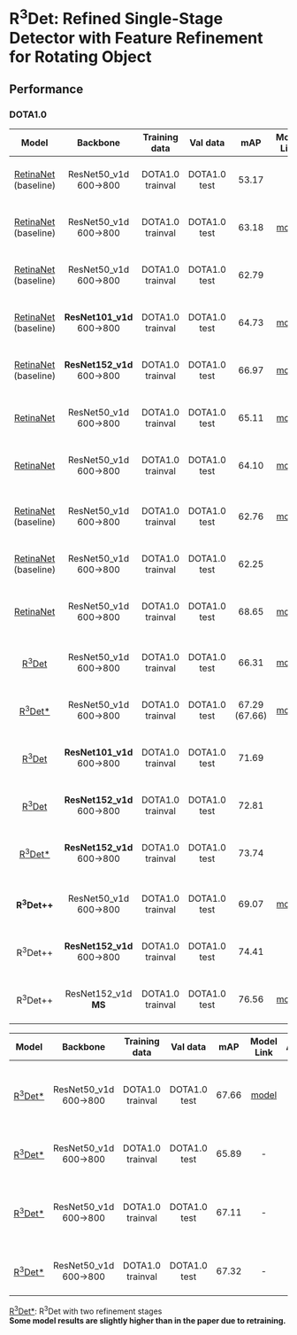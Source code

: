 # R<sup>3</sup>Det: Refined Single-Stage Detector with Feature Refinement for Rotating Object

## Performance
### DOTA1.0
| Model |    Backbone    |    Training data    |    Val data    |    mAP   | Model Link | Anchor | Reg. Loss| Angle Range | lr schd | Data Augmentation | GPU | Image/GPU | Configs |      
|:------------:|:------------:|:------------:|:---------:|:-----------:|:----------:|:-----------:|:-----------:|:---------:|:---------:|:---------:|:---------:|:---------:|:---------:|    
| [RetinaNet](https://github.com/DetectionTeamUCAS/RetinaNet_Tensorflow_Rotation) (baseline) | ResNet50_v1d 600->800 | DOTA1.0 trainval | DOTA1.0 test | 53.17 | - | H | smooth L1 | 90 | 1x | No | 8X GeForce RTX 2080 Ti | 1 | cfgs_res50_dota_v3.py |    
| [RetinaNet](https://github.com/DetectionTeamUCAS/RetinaNet_Tensorflow_Rotation) (baseline) | ResNet50_v1d 600->800 | DOTA1.0 trainval | DOTA1.0 test | 63.18 | [model](https://drive.google.com/file/d/18Z3NWhL4gQB5yJLCXBcHBnK-6BPle3m1/view?usp=sharing) | H | smooth L1 | 90 | 1x | No |**1X** GeForce RTX 2080 Ti | 1 | cfgs_res50_dota_v4.py |     
| [RetinaNet](https://github.com/DetectionTeamUCAS/RetinaNet_Tensorflow_Rotation) (baseline) | ResNet50_v1d 600->800 | DOTA1.0 trainval | DOTA1.0 test | 62.79 | - | H | smooth L1 | 90 | **2x** | No | 8X GeForce RTX 2080 Ti | 1 | cfgs_res50_dota_v8.py |     
| [RetinaNet](https://github.com/DetectionTeamUCAS/RetinaNet_Tensorflow_Rotation) (baseline) | **ResNet101_v1d** 600->800 | DOTA1.0 trainval | DOTA1.0 test | 64.73 | [model](https://drive.google.com/file/d/16XCbS9T-tTr7ySa-qlyc8TuufAxJTvD4/view?usp=sharing) | H | smooth L1 | 90 | 1x | No | 1X GeForce RTX 2080 Ti | 1 | cfgs_res101_dota_v9.py |   
| [RetinaNet](https://github.com/DetectionTeamUCAS/RetinaNet_Tensorflow_Rotation) (baseline) | **ResNet152_v1d** 600->800 | DOTA1.0 trainval | DOTA1.0 test | 66.97 | [model](https://drive.google.com/file/d/1OdexYmEGH8hyucbdKZinGqvRNFveZ1AQ/view?usp=sharing) | H | smooth L1 | 90 | 1x | No | 1X GeForce RTX 2080 Ti | 1 | cfgs_res152_dota_v12.py |
| [RetinaNet](https://github.com/DetectionTeamUCAS/RetinaNet_Tensorflow_Rotation) | ResNet50_v1d 600->800 | DOTA1.0 trainval | DOTA1.0 test | 65.11 | [model](https://drive.google.com/file/d/1vnJd4FEvy61yvcYqhZJgfnxJ3fByULOR/view?usp=sharing) | H | smooth L1 + **atan(theta)** | 90 | 1x | No | 1X GeForce RTX 2080 Ti | 1 | cfgs_res50_dota_v16.py |     
| [RetinaNet](https://github.com/DetectionTeamUCAS/RetinaNet_Tensorflow_Rotation) | ResNet50_v1d 600->800 | DOTA1.0 trainval | DOTA1.0 test | 64.10 | [model](https://drive.google.com/file/d/1SgiDME_gHzKrFxoZSjS9E-_QbGiBr9lV/view?usp=sharing) | H | smooth L1 | **180** | 1x | No | 1X GeForce RTX 2080 Ti | 1 | cfgs_res50_dota_v15.py |     
|  |  |  |  |  |  |  |  |  |  |  |  |  |
| [RetinaNet](https://github.com/DetectionTeamUCAS/RetinaNet_Tensorflow_Rotation) (baseline) | ResNet50_v1d 600->800 | DOTA1.0 trainval | DOTA1.0 test | 62.76 | [model](https://drive.google.com/file/d/1n0O6qLJjdDewb_9FDgsGkISevL7SLD8_/view?usp=sharing) | R | smooth L1 | 90 | 1x | No | 1X GeForce RTX 2080 Ti | 1 | cfgs_res50_dota_v1.py |
| [RetinaNet](https://github.com/DetectionTeamUCAS/RetinaNet_Tensorflow_Rotation) (baseline) | ResNet50_v1d 600->800 | DOTA1.0 trainval | DOTA1.0 test | 62.25 | - | R | smooth L1 | 90 | **2x** | No | **8X** GeForce RTX 2080 Ti | 1 | cfgs_res50_dota_v10.py |
| [RetinaNet](https://github.com/DetectionTeamUCAS/RetinaNet_Tensorflow_Rotation) | ResNet50_v1d 600->800 | DOTA1.0 trainval | DOTA1.0 test | 68.65 | [model](https://drive.google.com/file/d/17RLZK0CwIgqtCAnifa0huWCa3EAaTw_l/view?usp=sharing) | R | [**iou-smooth L1**](https://arxiv.org/abs/1811.07126) | 90 | 1x | No | 1X GeForce RTX 2080 Ti | 1 | cfgs_res50_dota_v5.py |    
|  |  |  |  |  |  |  |  |  |  |  |  |  |  |
| [R<sup>3</sup>Det](https://arxiv.org/abs/1908.05612) | ResNet50_v1d 600->800 | DOTA1.0 trainval | DOTA1.0 test | 66.31 | [model](https://drive.google.com/file/d/1cBKxcePQFIv3yKQTOVw598nb-IwUXJV_/view?usp=sharing)  | H + R | smooth L1 | 90 | 2x | No | 4X GeForce RTX 2080 Ti | 1 | cfgs_res50_dota_r3det_v1.py |
| [R<sup>3</sup>Det*](https://arxiv.org/abs/1908.05612) | ResNet50_v1d 600->800 | DOTA1.0 trainval | DOTA1.0 test | 67.29 (67.66) | [model](https://drive.google.com/file/d/1RfnLyNgy5pwVuCvOmGao0ytC5jfSRQjx/view?usp=sharing) | H + R | smooth L1 | 90 | 2x | No | 2X GeForce RTX 2080 Ti | 1 | cfgs_res50_dota_r3det_v2.py |
| [R<sup>3</sup>Det](https://arxiv.org/abs/1908.05612) | **ResNet101_v1d** 600->800 | DOTA1.0 trainval | DOTA1.0 test | 71.69 | -  | H + R | smooth L1 | 90 | 3x | Yes | 8X GeForce RTX 2080 Ti | 1 | - |
| [R<sup>3</sup>Det](https://arxiv.org/abs/1908.05612) | **ResNet152_v1d** 600->800 | DOTA1.0 trainval | DOTA1.0 test | 72.81 | -  | H + R | smooth L1 | 90 | **4x** | Yes | 8X GeForce RTX 2080 Ti | 1 | - |
| [R<sup>3</sup>Det*](https://arxiv.org/abs/1908.05612) | **ResNet152_v1d** 600->800 | DOTA1.0 trainval | DOTA1.0 test | 73.74 | -  | H + R | smooth L1 | 90 | **4x** | Yes | 8X GeForce RTX 2080 Ti | 1 | - |
|  |  |  |  |  |  |  |  |  |  |  |  |  |  |
| **R<sup>3</sup>Det++** | ResNet50_v1d 600->800 | DOTA1.0 trainval | DOTA1.0 test | 69.07 | [model](https://drive.google.com/file/d/1IucVSnPomj7UAH_aBApDv38ZKeufnNeb/view?usp=sharing) | H + R | smooth L1 | 90 | 2x | No | 4X GeForce RTX 2080 Ti | 1 | cfgs_res50_dota_r3det_plusplus_v2.py |
| R<sup>3</sup>Det++ | **ResNet152_v1d** 600->800 | DOTA1.0 trainval | DOTA1.0 test | 74.41 | - | H + R | smooth L1 | 90 | 4x | Yes | 8X GeForce RTX 2080 Ti | 1 | - |
| R<sup>3</sup>Det++ | ResNet152_v1d **MS** | DOTA1.0 trainval | DOTA1.0 test | 76.56 | [model](https://drive.google.com/file/d/1DTEwh1Uyj14PgCjGFZW4jOdWdMw7GJQf/view?usp=sharing)  | H + R + more | smooth L1 | 90 | 6x | Yes | 4X GeForce RTX 2080 Ti | 1 | cfgs_res152_dota_r3det_plusplus_v1.py |

| Model |    Backbone    |    Training data    |    Val data    |    mAP   | Model Link | Anchor | Anchor Scale |  Anchor Ratio | Positive Threshold | Negative Threshold | Reg. Loss| Angle Range | lr schd | Data Augmentation | GPU | Image/GPU | Configs |      
|:------------:|:------------:|:------------:|:---------:|:-----------:|:----------:|:-----------:|:----------:|:-----------:|:-----------:|:---------:|:---------:|:---------:|:---------:|:---------:|:---------:|:---------:|:---------:|    
| [R<sup>3</sup>Det*](https://arxiv.org/abs/1908.05612) | ResNet50_v1d 600->800 | DOTA1.0 trainval | DOTA1.0 test | 67.66 | [model](https://drive.google.com/file/d/1RfnLyNgy5pwVuCvOmGao0ytC5jfSRQjx/view?usp=sharing) | H + R | [2 ** 0, 2 ** (1.0 / 3.0), 2 ** (2.0 / 3.0)] | [1, 1 / 2, 2., 1 / 3., 3., 5., 1 / 5.] | [0.5, 0.6, 0.7] | [0.4, 0.5, 0.6] | smooth L1 | 90 | 2x | No | 2X GeForce RTX 2080 Ti | 1 | cfgs_res50_dota_r3det_v2.py |
| [R<sup>3</sup>Det*](https://arxiv.org/abs/1908.05612) | ResNet50_v1d 600->800 | DOTA1.0 trainval | DOTA1.0 test | 65.89 | - | H + R | [1.] | [1.] | [0.5, 0.6, 0.7] | [0.4, 0.5, 0.6] | smooth L1 | 90 | 2x | No | 4X GeForce RTX 2080 Ti | 1 | cfgs_res50_dota_r3det_v9.py |
| [R<sup>3</sup>Det*](https://arxiv.org/abs/1908.05612) | ResNet50_v1d 600->800 | DOTA1.0 trainval | DOTA1.0 test | 67.11 | - | H + R | [2 ** 0, 2 ** (1.0 / 3.0), 2 ** (2.0 / 3.0)] | [1.] | [0.35, 0.5, 0.6] | [0.25, 0.4, 0.5] | smooth L1 | 90 | 2x | No | 4X GeForce RTX 2080 Ti | 1 | cfgs_res50_dota_r3det_v5.py |
| [R<sup>3</sup>Det*](https://arxiv.org/abs/1908.05612) | ResNet50_v1d 600->800 | DOTA1.0 trainval | DOTA1.0 test | 67.32 | - | H + R | [1.] | [1.] | [0.35, 0.5, 0.6] | [0.25, 0.4, 0.5] | smooth L1 | 90 | 2x | No | 4X GeForce RTX 2080 Ti | 1 | cfgs_res50_dota_r3det_v7.py |


[R<sup>3</sup>Det*](https://arxiv.org/abs/1908.05612): R<sup>3</sup>Det with two refinement stages      
**Some model results are slightly higher than in the paper due to retraining.**
